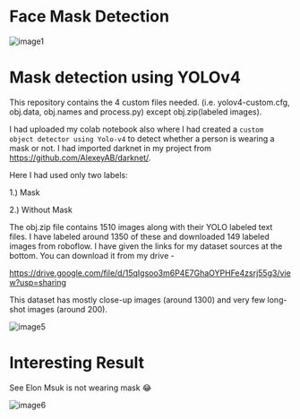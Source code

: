 # Face Mask Detection 
![image1](https://user-images.githubusercontent.com/78642104/171057390-cf4d720b-1e0d-4e29-8055-59d80e71904b.png)

# Mask detection using YOLOv4
This repository contains the 4 custom files needed. (i.e. yolov4-custom.cfg, obj.data, obj.names and process.py) except obj.zip(labeled images).

I had uploaded my colab notebook also where I had created a  `custom object detector using Yolo-v4` to detect whether a person is wearing a mask or not. I had imported darknet in my project from https://github.com/AlexeyAB/darknet/.

Here I had used only two labels:

1.) Mask

2.) Without Mask

The obj.zip file contains 1510 images along with their YOLO labeled text files. I have labeled around 1350 of these and downloaded 149 labeled images from roboflow. I have given the links for my dataset sources at the bottom. You can download it from my drive - 

https://drive.google.com/file/d/15qIgsoo3m6P4E7GhaOYPHFe4zsrj55g3/view?usp=sharing

This dataset has mostly close-up images (around 1300) and very few long-shot images (around 200). 

![image5](https://user-images.githubusercontent.com/78642104/171058495-8ff1e87a-4172-423a-bf01-dd8ed83127ec.png)

# Interesting Result 

See Elon Msuk is not wearing mask 😂

![image6](https://user-images.githubusercontent.com/78642104/235326569-0f7b3516-bdb0-4275-a277-77e78422e344.png)

